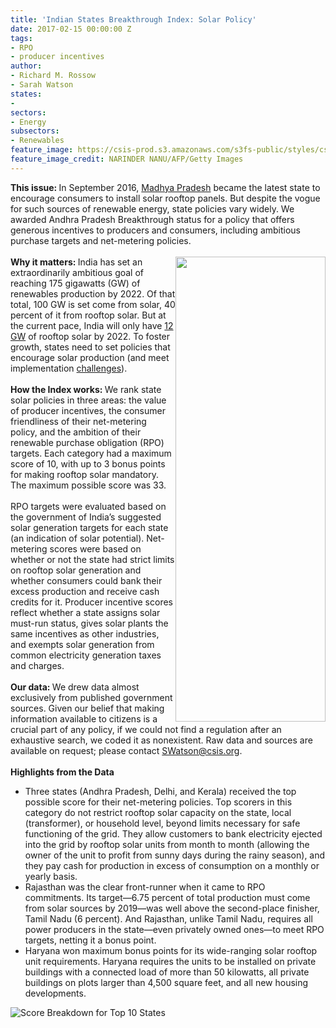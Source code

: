 ```yaml
---
title: 'Indian States Breakthrough Index: Solar Policy'
date: 2017-02-15 00:00:00 Z
tags:
- RPO
- producer incentives
author:
- Richard M. Rossow
- Sarah Watson
states:
- 
sectors:
- Energy
subsectors:
- Renewables
feature_image: https://csis-prod.s3.amazonaws.com/s3fs-public/styles/csis_banner/public/pu…15_india_bi_index_image.jpg?eiYowiNPRCDW7eWb7Qqro8axnUfaFlxc&itok=hkjET-8d
feature_image_credit: NARINDER NANU/AFP/Getty Images
---
```


<strong>This issue: </strong>In September 2016, <a href="http://www.mprenewable.nic.in/Decentralized%20RE%20Policy%20in%20English%2024.09.2016.pdf">Madhya Pradesh</a> became the latest state to encourage consumers to install solar rooftop panels. But despite the vogue for such sources of renewable energy, state policies vary widely. We awarded Andhra Pradesh Breakthrough status for a policy that offers generous incentives to producers and consumers, including ambitious purchase targets and net-metering policies.<br>
<br>
<img alt="" height="744" src="https://www.csis.org/s3/files/styles/wysiwyg_medium/public/assets/images/170215_bt_index11.jpg?itok=EsIQxcDX" style="float: right;width:240px;" typeof="foaf:Image">
<strong>Why it matters: </strong>India has set an extraordinarily ambitious goal of reaching 175 gigawatts (GW) of renewables production by 2022. Of that total, 100 GW is set come from solar, 40 percent of it from rooftop solar. But at the current pace, India will only have <a href="http://www.pv-tech.org/news/india-expected-to-reach-just-12gw-of-rooftop-solar-by-2022">12 GW</a> of rooftop solar by 2022. To foster growth, states need to set policies that encourage solar production (and meet implementation <a href="http://www.bridgetoindia.com/poor-implementation-net-metering-policies-poses-major-challenge-rooftop-solar/">challenges</a>).<br>
<br>
<strong>How the Index works: </strong>We rank state solar policies in three areas: the value of producer incentives, the consumer friendliness of their net-metering policy, and the ambition of their renewable purchase obligation (RPO) targets. Each category had a maximum score of 10, with up to 3 bonus points for making rooftop solar mandatory. The maximum possible score was 33.<br>
<br>
RPO targets were evaluated based on the government of India’s suggested solar generation targets for each state (an indication of solar potential). Net-metering scores were based on whether or not the state had strict limits on rooftop solar generation and whether consumers could bank their excess production and receive cash credits for it. Producer incentive scores reflect whether a state assigns solar must-run status, gives solar plants the same incentives as other industries, and exempts solar generation from common electricity generation taxes and charges.<br>
<br>
<strong>Our data: </strong>We drew data almost exclusively from published government sources. Given our belief that making information available to citizens is a crucial part of any policy, if we could not find a regulation after an exhaustive search, we coded it as nonexistent. Raw data and sources are available on request; please contact <a href="mailto:SWatson@csis.org">SWatson@csis.org</a>.<br>
<br>
<strong>Highlights from the Data</strong>

<ul>
	<li>Three states (Andhra Pradesh, Delhi, and Kerala) received the top possible score for their net-metering policies. Top scorers in this category do not restrict rooftop solar capacity on the state, local (transformer), or household level, beyond limits necessary for safe functioning of the grid. They allow customers to bank electricity ejected into the grid by rooftop solar units from month to month (allowing the owner of the unit to profit from sunny days during the rainy season), and they pay cash for production in excess of consumption on a monthly or yearly basis.</li>
	<li>Rajasthan was the clear front-runner when it came to RPO commitments. Its target—6.75 percent of total production must come from solar sources by 2019—was well above the second-place finisher, Tamil Nadu (6 percent). And Rajasthan, unlike Tamil Nadu, requires all power producers in the state—even privately owned ones—to meet RPO targets, netting it a bonus point.</li>
	<li>Haryana won maximum bonus points for its wide-ranging solar rooftop unit requirements. Haryana requires the units to be installed on private buildings with a connected load of more than 50 kilowatts, all private buildings on plots larger than 4,500 square feet, and all new housing developments.</li>
</ul>
<img alt="Score Breakdown for Top 10 States" src="https://csis-prod.s3.amazonaws.com/s3fs-public/170215_bt_index_2.jpg?I83lyLghjciN0N_VnNcqUY6WSjno14GI" typeof="foaf:Image">
